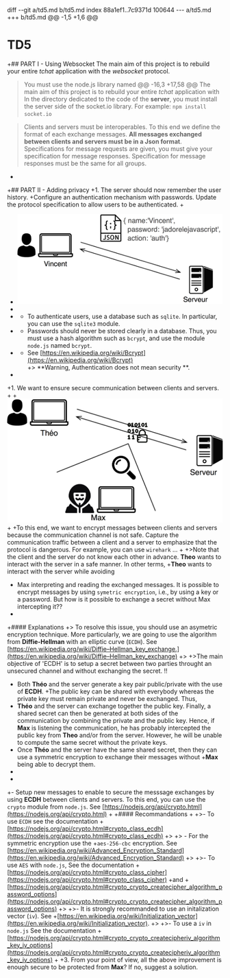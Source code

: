 diff --git a/td5.md b/td5.md
index 88a1ef1..7c9371d 100644
--- a/td5.md
+++ b/td5.md
@@ -1,5 +1,6 @@
 # TD5
 
+## PART I - Using Websocket 
 The main aim of this project is to rebuild your entire *tchat* application with the *websocket* protocol.
 
 > You must use the node.js library named
@@ -16,3 +17,58 @@ The main aim of this project is to rebuild your entire *tchat* application with
 > In the directory dedicated to the code of the **server**, you must install the server side of the socket.io library. For example: ```npm install socket.io```
 
 > Clients and servers must be interoperables. To this end we define the format of each exchange messages. **All messages exchanged between clients and servers must be in a Json format**. Specifications for message requests are given, you must give your specification for message responses. Specification for message responses must be the same for all groups.
+
+## PART II - Adding privacy
+1. The server should now remember the user history.
+Configure an authentication mechanism with passwords. Update the protocol specification to allow users to be authenticated.
+
+  ![Alt text](images/authbasic.png?raw=true "authentification basique")
+
+  -  To authenticate users, use a database such as `sqlite`. In particular, you can use the `sqlite3` module.
+  - Passwords should never be stored clearly in a database. Thus, you must use a hash algorithm such as `bcrypt`, and use the module` node.js` named `bcrypt`.
+  - See [https://en.wikipedia.org/wiki/Bcrypt](https://en.wikipedia.org/wiki/Bcrypt)  
+> **Warning, Authentication does not mean security **.
+
+1. We want to ensure secure communication between clients and servers.
+
+![Alt text](images/secure.png?raw=true "Encrypted Authentication")
+
+To this end, we want to encrypt messages between clients and servers because the communication channel is not safe. Capture the communication traffic between a client and a server to emphasize that the protocol is dangerous. For example, you can use `wirehark` ...
+
+>Note that the client and the server do not know each other in advance. **Theo** wants to interact with the server in a safe manner. In other terms,
+**Theo** wants to interact with the server while avoiding
+ Max interpreting and reading the exchanged messages. It is possible to encrypt messages by using `symetric encryption`, i.e., by using a key or a password. But how is it possible to exchange a secret without Max intercepting it??
+
+#### Explanations
+> To resolve this issue, you should use an asymetric encryption technique. More particularly, we are going to use the algorithm from **Diffie-Hellman** with an elliptic curve (`ECDH`). See [https://en.wikipedia.org/wiki/Diffie–Hellman_key_exchange.](https://en.wikipedia.org/wiki/Diffie–Hellman_key_exchange)
+>
+>The main objective of 'ECDH' is to setup a secret between two parties throught an unsecured channel and without exchanging the secret. !!
+ Both **Théo** and the server generate a key pair public/private with the use of **ECDH**.
+The public key can be shared with everybody whereas the private key must remain private and never be exchanged. Thus,
+ **Théo** and the server can exchange together the public key. Finally, a shared secret can then be generated at both sides of the communication by combining the private and the public key. Hence, if **Max** is listening the communication, he has probably intercepted the public key from **Theo** and/or from the server. However, he will be unable to compute the same secret without the private keys.
+ Once **Théo** and the server have the same shared secret, then they can use a symmetric encryption to exchange their messages without
+**Max** being able to decrypt them.
+
+
+- Setup new messages to enable to secure the messsage exchanges by using **ECDH** between clients and servers. To this end, you can use the `crypto` module from `node.js`. See [https://nodejs.org/api/crypto.html](https://nodejs.org/api/crypto.html)
+
+#### Recommandations
+
+>- To use `ECDH` see the documentation
+[https://nodejs.org/api/crypto.html#crypto_class_ecdh](https://nodejs.org/api/crypto.html#crypto_class_ecdh)
+>
+> - For the symmetric encryption use the
+`aes-256-cbc` encryption. See [https://en.wikipedia.org/wiki/Advanced_Encryption_Standard](https://en.wikipedia.org/wiki/Advanced_Encryption_Standard)
+>
+>- To use `AES` with `node.js`, See the documentation
+[https://nodejs.org/api/crypto.html#crypto_class_cipher](https://nodejs.org/api/crypto.html#crypto_class_cipher)
+and
+[https://nodejs.org/api/crypto.html#crypto_crypto_createcipher_algorithm_password_options](https://nodejs.org/api/crypto.html#crypto_crypto_createcipher_algorithm_password_options)
+>
+>- It is strongly recommanded to use an initalization vector (`iv`). See
+[https://en.wikipedia.org/wiki/Initialization_vector](https://en.wikipedia.org/wiki/Initialization_vector).
+>
+>- To use a `iv` in `node.js` See the  documentation
+[https://nodejs.org/api/crypto.html#crypto_crypto_createcipheriv_algorithm_key_iv_options](https://nodejs.org/api/crypto.html#crypto_crypto_createcipheriv_algorithm_key_iv_options)
+
+3.  From your point of view, all the above improvement is enough secure to be protected from **Max**? If no, suggest a solution.

